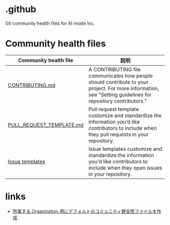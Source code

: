 # .github
Git community health files for AI inside Inc.

# Community health files

| Community health file	| 説明 |
| --------------------- | ---- |
|[CONTRIBUTING.md](CONTRIBUTING.md) | A CONTRIBUTING file communicates how people should contribute to your project. For more information, see "Setting guidelines for repository contributors." |
| [PULL_REQUEST_TEMPLATE.md](PULL_REQUEST_TEMPLATE.md) | Pull request template customize and standardize the information you'd like contributors to include when they pull requests in your repository. |
| [Issue templates](ISSUE_TEMPLATE) | Issue templates customize and standardize the information you'd like contributors to include when they open issues in your repository. |

# links

- [所属する Organization 用にデフォルトのコミュニティ健全性ファイルを作成](https://help.github.com/ja/github/building-a-strong-community/creating-a-default-community-health-file-for-your-organization)
